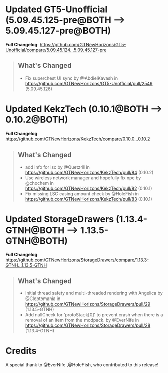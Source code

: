 # Updated GT5-Unofficial (5.09.45.125-pre@BOTH --> 5.09.45.127-pre@BOTH)
**Full Changelog**: https://github.com/GTNewHorizons/GT5-Unofficial/compare/5.09.45.124...5.09.45.127-pre
>## What's Changed
> * Fix superchest UI sync by @AbdielKavash in https://github.com/GTNewHorizons/GT5-Unofficial/pull/2549 (5.09.45.126)
>

# Updated KekzTech (0.10.1@BOTH --> 0.10.2@BOTH)
**Full Changelog**: https://github.com/GTNewHorizons/KekzTech/compare/0.10.0...0.10.2
>## What's Changed
> * add info for lsc by @Quetz4l in https://github.com/GTNewHorizons/KekzTech/pull/84 (0.10.2)
> * Use wireless network manager and hopefully fix npe by @chochem in https://github.com/GTNewHorizons/KekzTech/pull/82 (0.10.1)
> * Fix missing LSC casing amount check by @HoleFish in https://github.com/GTNewHorizons/KekzTech/pull/83 (0.10.1)
>

# Updated StorageDrawers (1.13.4-GTNH@BOTH --> 1.13.5-GTNH@BOTH)
**Full Changelog**: https://github.com/GTNewHorizons/StorageDrawers/compare/1.13.3-GTNH...1.13.5-GTNH
>## What's Changed
> * Initial thread safety and multi-threaded rendering with Angelica by @Cleptomania in https://github.com/GTNewHorizons/StorageDrawers/pull/29 (1.13.5-GTNH)
> * Add nullCheck for 'protoStack[0]' to prevent crash when there is a removal of an item from the modpack. by @EverNife in https://github.com/GTNewHorizons/StorageDrawers/pull/28 (1.13.4-GTNH)
>

# Credits
A special thank to @EverNife ,@HoleFish, who contributed to this release!